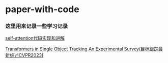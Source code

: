 # paper-with-code
### 这里用来记录一些学习记录

[self-attention代码实现和讲解](https://github.com/lzzzzz14/paper-with-code/tree/main/self-attention)

[Transformers in Single Object Tracking An Experimental Survey(目标跟踪最新综述CVPR2023)](https://github.com/lzzzzz14/paper-with-code/tree/main/paper/Transformers%20in%20Single%20Object%20Tracking%20An%20Experimental%20Survey(目标跟踪最新综述CVPR2023))





